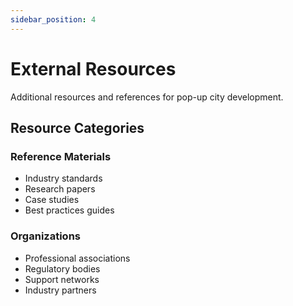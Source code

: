 ```yaml
---
sidebar_position: 4
---
```


# External Resources

Additional resources and references for pop-up city development.

## Resource Categories

### Reference Materials

- Industry standards
- Research papers
- Case studies
- Best practices guides

### Organizations

- Professional associations
- Regulatory bodies
- Support networks
- Industry partners
